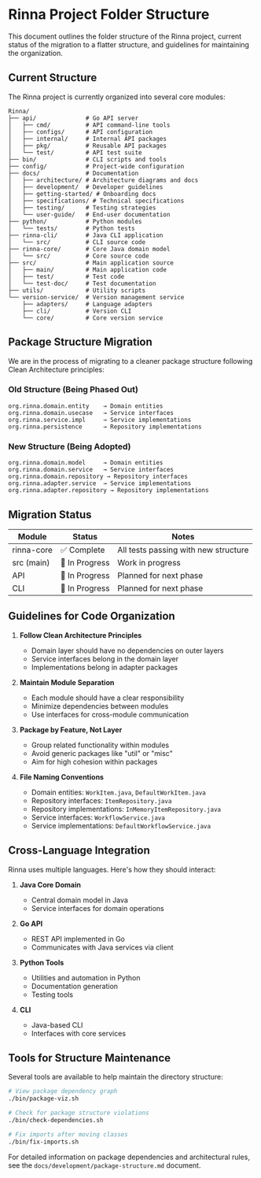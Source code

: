 # Rinna Project Folder Structure

This document outlines the folder structure of the Rinna project, current status of the migration to a flatter structure, and guidelines for maintaining the organization.

## Current Structure

The Rinna project is currently organized into several core modules:

```
Rinna/
├── api/              # Go API server
│   ├── cmd/          # API command-line tools
│   ├── configs/      # API configuration
│   ├── internal/     # Internal API packages
│   ├── pkg/          # Reusable API packages
│   └── test/         # API test suite
├── bin/              # CLI scripts and tools
├── config/           # Project-wide configuration
├── docs/             # Documentation
│   ├── architecture/ # Architecture diagrams and docs
│   ├── development/  # Developer guidelines
│   ├── getting-started/ # Onboarding docs
│   ├── specifications/ # Technical specifications
│   ├── testing/      # Testing strategies
│   └── user-guide/   # End-user documentation
├── python/           # Python modules
│   └── tests/        # Python tests
├── rinna-cli/        # Java CLI application
│   └── src/          # CLI source code
├── rinna-core/       # Core Java domain model
│   └── src/          # Core source code
├── src/              # Main application source
│   ├── main/         # Main application code
│   ├── test/         # Test code
│   └── test-doc/     # Test documentation
├── utils/            # Utility scripts
└── version-service/  # Version management service
    ├── adapters/     # Language adapters
    ├── cli/          # Version CLI
    └── core/         # Core version service
```

## Package Structure Migration

We are in the process of migrating to a cleaner package structure following Clean Architecture principles:

### Old Structure (Being Phased Out)
```
org.rinna.domain.entity    → Domain entities
org.rinna.domain.usecase   → Service interfaces
org.rinna.service.impl     → Service implementations
org.rinna.persistence      → Repository implementations
```

### New Structure (Being Adopted)
```
org.rinna.domain.model     → Domain entities
org.rinna.domain.service   → Service interfaces
org.rinna.domain.repository → Repository interfaces
org.rinna.adapter.service  → Service implementations
org.rinna.adapter.repository → Repository implementations
```

## Migration Status

| Module | Status | Notes |
|--------|--------|-------|
| rinna-core | ✅ Complete | All tests passing with new structure |
| src (main) | 🔄 In Progress | Work in progress |
| API | 🔄 In Progress | Planned for next phase |
| CLI | 🔄 In Progress | Planned for next phase |

## Guidelines for Code Organization

1. **Follow Clean Architecture Principles**
   - Domain layer should have no dependencies on outer layers
   - Service interfaces belong in the domain layer
   - Implementations belong in adapter packages

2. **Maintain Module Separation**
   - Each module should have a clear responsibility
   - Minimize dependencies between modules
   - Use interfaces for cross-module communication

3. **Package by Feature, Not Layer**
   - Group related functionality within modules
   - Avoid generic packages like "util" or "misc"
   - Aim for high cohesion within packages

4. **File Naming Conventions**
   - Domain entities: `WorkItem.java`, `DefaultWorkItem.java`
   - Repository interfaces: `ItemRepository.java`
   - Repository implementations: `InMemoryItemRepository.java`
   - Service interfaces: `WorkflowService.java`
   - Service implementations: `DefaultWorkflowService.java`

## Cross-Language Integration

Rinna uses multiple languages. Here's how they should interact:

1. **Java Core Domain**
   - Central domain model in Java
   - Service interfaces for domain operations

2. **Go API**
   - REST API implemented in Go
   - Communicates with Java services via client

3. **Python Tools**
   - Utilities and automation in Python
   - Documentation generation
   - Testing tools

4. **CLI**
   - Java-based CLI
   - Interfaces with core services

## Tools for Structure Maintenance

Several tools are available to help maintain the directory structure:

```bash
# View package dependency graph
./bin/package-viz.sh

# Check for package structure violations
./bin/check-dependencies.sh

# Fix imports after moving classes
./bin/fix-imports.sh
```

For detailed information on package dependencies and architectural rules, see the `docs/development/package-structure.md` document.